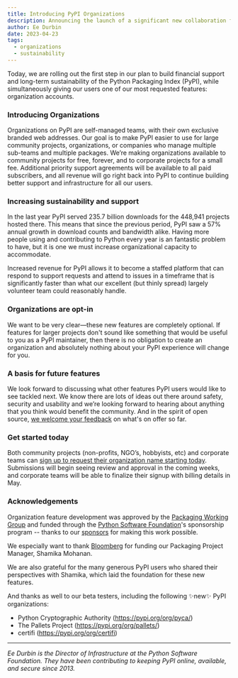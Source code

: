 ```yaml
---
title: Introducing PyPI Organizations
description: Announcing the launch of a significant new collaboration feature for PyPI
author: Ee Durbin
date: 2023-04-23
tags:
  - organizations
  - sustainability
---
```


Today, we are rolling out the first step in our plan to build financial
support and long-term sustainability of the Python Packaging Index (PyPI),
while simultaneously giving our users one of our most requested features:
organization accounts.

### Introducing Organizations

Organizations on PyPI are self-managed teams, with their own exclusive branded
web addresses. Our goal is to make PyPI easier to use for large community
projects, organizations, or companies who manage multiple sub-teams and multiple
packages. We’re making organizations available to community projects for free,
forever, and to corporate projects for a small fee. Additional priority support
agreements will be available to all paid subscribers, and all revenue will go
right back into PyPI to continue building better support and infrastructure
for all our users.

### Increasing sustainability and support

In the last year PyPI served 235.7 billion downloads for the 448,941 projects hosted
there. This means that since the previous period, PyPI saw a 57% annual growth in download counts
and bandwidth alike. Having more people using and contributing to Python every
year is an fantastic problem to have, but it is one we must increase
organizational capacity to accommodate.

Increased revenue for PyPI allows it to become a
staffed platform that can respond to support requests and attend to issues
in a timeframe that is significantly faster than what our excellent (but thinly
spread) largely volunteer team could reasonably handle.

### Organizations are opt-in

We want to be very clear—these new features are completely optional. If
features for larger projects don't sound like something that would be useful to
you as a PyPI maintainer, then there is no obligation to create an organization
and absolutely nothing about your PyPI experience will change for you.

### A basis for future features

We look forward to discussing what other features PyPI users would like to see
tackled next. We know there are lots of ideas out there around safety,
security and usability and we’re looking forward to hearing about anything that
you think would benefit the community. And in the spirit of open source, [we
welcome your feedback](https://github.com/pypi/warehouse/issues) on what's on
offer so far.

### Get started today

Both community projects (non-profits, NGO’s, hobbyists, etc) and corporate
teams can [sign up to request their organization name starting
today](https://pypi.org/manage/organizations/). Submissions will begin
seeing review and approval in the coming weeks, and corporate teams will be
able to finalize their signup with billing details in May.

### Acknowledgements

Organization feature development was approved by the
[Packaging Working Group](https://wiki.python.org/psf/PackagingWG)
and funded through the
[Python Software Foundation](https://www.python.org/psf-landing/)'s
sponsorship program -- thanks to our [sponsors](https://pypi.org/sponsors/)
for making this work possible.

We especially want to thank
[Bloomberg](https://www.bloomberg.com/company/values/tech-at-bloomberg/?ea-publisher=psf)
for funding our Packaging Project Manager, Shamika Mohanan.

We are also grateful for the many generous PyPI users who shared their
perspectives with Shamika, which laid the foundation for these new features.

And thanks as well to our beta
testers, including the following ✨new✨ PyPI organizations:

* Python Cryptographic Authority (<https://pypi.org/org/pyca/>)
* The Pallets Project (<https://pypi.org/org/pallets/>)
* certifi (<https://pypi.org/org/certifi>)

---

_Ee Durbin is the Director of Infrastructure at
the Python Software Foundation.
They have been contributing to keeping PyPI online, available, and
secure since 2013._
